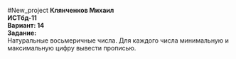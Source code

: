 #New_project
**Клянченков Михаил**<br>
**ИСТбд-11**<br>
**Вариант: 14**<br>
**Задание:**<br>Натуральные восьмеричные числа. Для каждого числа минимальную и максимальную цифру вывести прописью.
